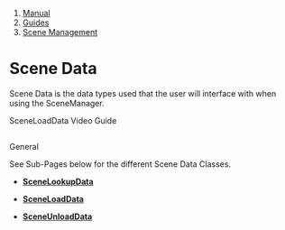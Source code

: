 1.  [Manual](/docs/manual)
3.  [Guides](/docs/manual/guides)
5.  [Scene Management](/docs/manual/guides/scene-management)

# Scene Data

Scene Data is the data types used that the user will interface with when using the SceneManager.

SceneLoadData Video Guide

## 


General

See Sub-Pages below for the different Scene Data Classes.

*   [**SceneLookupData**](/docs/manual/guides/scene-management/scene-data/scenelookupdata)
    
*   [**SceneLoadData**](/docs/manual/guides/scene-management/scene-data/sceneloaddata)
    
*   [**SceneUnloadData**](/docs/manual/guides/scene-management/scene-data/sceneunloaddata)